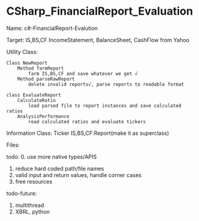 # CSharp_FinancialReport_Evaluation

Name:
	c#-FinancialReport-Evalution

Target:
	IS,BS,CF
	IncomeStatement, BalanceSheet, CashFlow from Yahoo

Utility Class:

	Class NewReport
		Method farmReport 
			farm IS,BS,CF and save whatever we get √
		Method parseRawReport 
			delete invalid reports√, parse reports to readable format

	class EvaluateReport
		CalculateRatio
			load parsed file to report instances and save calculated ratios
		AnalysisPerformance
			read calculated ratios and evaluate tickers
		

Information Class:
	Ticker
	IS,BS,CF:Report(make it as superclass) 

Files:
	
todo:
0. use more native types/APIS
1. reduce hard coded path/file names
2. valid input and return values, handle corner cases
3. free resources

todo-future:
1. multithread
2. XBRL, python

